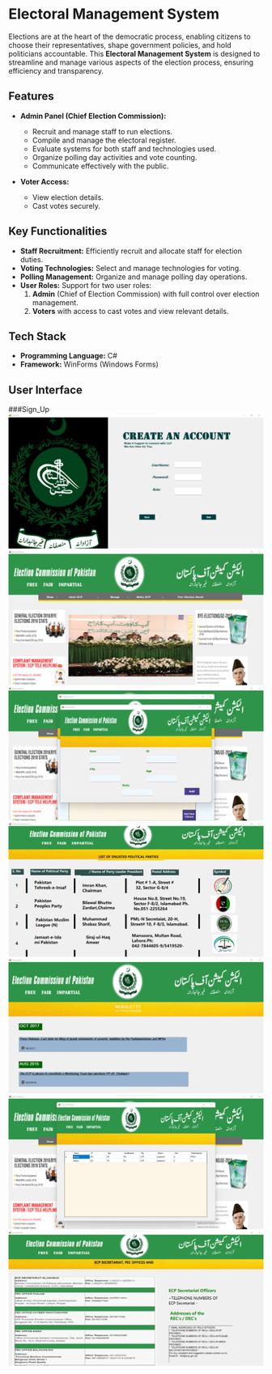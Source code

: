 # Electoral Management System

Elections are at the heart of the democratic process, enabling citizens to choose their representatives, shape government policies, and hold politicians accountable. This **Electoral Management System** is designed to streamline and manage various aspects of the election process, ensuring efficiency and transparency.

## Features

- **Admin Panel (Chief Election Commission):**
  - Recruit and manage staff to run elections.
  - Compile and manage the electoral register.
  - Evaluate systems for both staff and technologies used.
  - Organize polling day activities and vote counting.
  - Communicate effectively with the public.

- **Voter Access:**
  - View election details.
  - Cast votes securely.
  
## Key Functionalities

- **Staff Recruitment:** Efficiently recruit and allocate staff for election duties.
- **Voting Technologies:** Select and manage technologies for voting.
- **Polling Management:** Organize and manage polling day operations.
- **User Roles:** Support for two user roles:
  1. **Admin** (Chief of Election Commission) with full control over election management.
  2. **Voters** with access to cast votes and view relevant details.

## Tech Stack

- **Programming Language:** C#
- **Framework:** WinForms (Windows Forms)

## User Interface
###Sign_Up
![Sign_Up](https://raw.githubusercontent.com/aleenaabid196/electoral-management-system/refs/heads/main/UI_Screenshots/SignUpForm.png)
![Admin_Menu](https://raw.githubusercontent.com/aleenaabid196/electoral-management-system/refs/heads/main/UI_Screenshots/AdminMenuForm.png)
![Add_Citizen](https://raw.githubusercontent.com/aleenaabid196/electoral-management-system/refs/heads/main/UI_Screenshots/AddCitizenPage.png)
![Cast_Vote](https://raw.githubusercontent.com/aleenaabid196/electoral-management-system/refs/heads/main/UI_Screenshots/CastVote.png)
![News_Letter](https://raw.githubusercontent.com/aleenaabid196/electoral-management-system/refs/heads/main/UI_Screenshots/Newsletter.png)
![View_Election_Result](https://raw.githubusercontent.com/aleenaabid196/electoral-management-system/refs/heads/main/UI_Screenshots/ViewElectionResult.png)
![Contact_Info](https://raw.githubusercontent.com/aleenaabid196/electoral-management-system/refs/heads/main/UI_Screenshots/ContactInfo.png)

